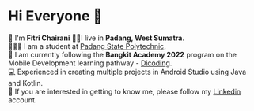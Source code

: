 # Hi Everyone 👋

📍 I'm **Fitri Chairani** 👧🏻I live in **Padang, West Sumatra**.\
👩🏻‍🎓 I am a student at [Padang State Polytechnic](https://www.pnp.ac.id/).\
🌱 I am currently following the **Bangkit Academy 2022** program on the Mobile Development learning pathway - [Dicoding](https://www.dicoding.com/).\
💻 Experienced in creating multiple projects in Android Studio using Java and Kotlin.\
👭 If you are interested in getting to know me, please follow my [Linkedin](https://www.linkedin.com/in/fitri-chairani-703b37229/) account.
<!--
**fitrichairani/fitrichairani** is a ✨ _special_ ✨ repository because its `README.md` (this file) appears on your GitHub profile.

Here are some ideas to get you started:

- 🔭 I’m currently working on ...
- 🌱 I’m currently learning ...
- 👯 I’m looking to collaborate on ...
- 🤔 I’m looking for help with ...
- 💬 Ask me about ...
- 📫 How to reach me: ...
- 😄 Pronouns: ...
- ⚡ Fun fact: ...
-->
